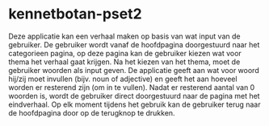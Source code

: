 # kennetbotan-pset2

Deze applicatie kan een verhaal maken op basis van wat input van de gebruiker. De gebruiker wordt vanaf de hoofdpagina doorgestuurd naar het 
categorieen pagina, op deze pagina kan de gebruiker kiezen wat voor thema het verhaal gaat krijgen. Na het kiezen van het thema, moet de gebruiker
woorden als input geven. De applicatie geeft aan wat voor woord hij/zij moet invullen (bijv. noun of adjective) en geeft het aan hoeveel worden
er resterend zijn (om in te vullen). Nadat er resterend aantal van 0 woorden is, wordt de gebruiker direct doorgestuurd naar de pagina met
het eindverhaal. Op elk moment tijdens het gebruik kan de gebruiker terug naar de hoofdpagina door op de terugknop te drukken.
